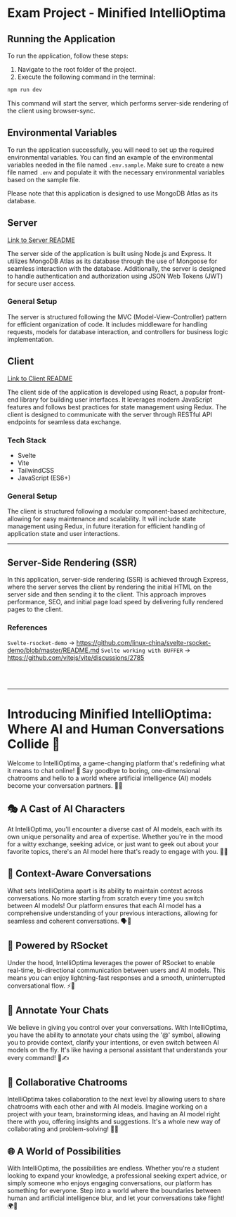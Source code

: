 # Exam Project - Minified IntelliOptima

## Running the Application
To run the application, follow these steps:

1. Navigate to the root folder of the project.
2. Execute the following command in the terminal:

```bash
npm run dev
```

This command will start the server, which performs server-side rendering of the client using browser-sync.

## Environmental Variables

To run the application successfully, you will need to set up the required environmental variables. You can find an example of the environmental variables needed in the file named `.env.sample`. Make sure to create a new file named `.env` and populate it with the necessary environmental variables based on the sample file.

Please note that this application is designed to use MongoDB Atlas as its database.


## Server 
[Link to Server README](server/README.md)

The server side of the application is built using Node.js and Express. It utilizes MongoDB Atlas as its database through the use of Mongoose for seamless interaction with the database. Additionally, the server is designed to handle authentication and authorization using JSON Web Tokens (JWT) for secure user access.

### General Setup
The server is structured following the MVC (Model-View-Controller) pattern for efficient organization of code. It includes middleware for handling requests, models for database interaction, and controllers for business logic implementation.


## Client
[Link to Client README](client/README.md)

The client side of the application is developed using React, a popular front-end library for building user interfaces. It leverages modern JavaScript features and follows best practices for state management using Redux. The client is designed to communicate with the server through RESTful API endpoints for seamless data exchange.


### Tech Stack
- Svelte
- Vite
- TailwindCSS
- JavaScript (ES6+)


### General Setup
The client is structured following a modular component-based architecture, allowing for easy maintenance and scalability. It will include state management using Redux, in future iteration for efficient handling of application state and user interactions.

----

## Server-Side Rendering (SSR)

In this application, server-side rendering (SSR) is achieved through Express, where the server serves the client by rendering the initial HTML on the server side and then sending it to the client. This approach improves performance, SEO, and initial page load speed by delivering fully rendered pages to the client.

### References
`Svelte-rsocket-demo` -> https://github.com/linux-china/svelte-rsocket-demo/blob/master/README.md
`Svelte working with BUFFER` -> https://github.com/vitejs/vite/discussions/2785


<br /> <br />

---

# Introducing Minified IntelliOptima: Where AI and Human Conversations Collide 🚀

Welcome to IntelliOptima, a game-changing platform that's redefining what it means to chat online! 🌟 Say goodbye to boring, one-dimensional chatrooms and hello to a world where artificial intelligence (AI) models become your conversation partners. 🤖💬

## 🎭 A Cast of AI Characters
At IntelliOptima, you'll encounter a diverse cast of AI models, each with its own unique personality and area of expertise. Whether you're in the mood for a witty exchange, seeking advice, or just want to geek out about your favorite topics, there's an AI model here that's ready to engage with you. 🧠💡

## 🔄 Context-Aware Conversations
What sets IntelliOptima apart is its ability to maintain context across conversations. No more starting from scratch every time you switch between AI models! Our platform ensures that each AI model has a comprehensive understanding of your previous interactions, allowing for seamless and coherent conversations. 🗣️🔗

## 🚀 Powered by RSocket
Under the hood, IntelliOptima leverages the power of RSocket to enable real-time, bi-directional communication between users and AI models. This means you can enjoy lightning-fast responses and a smooth, uninterrupted conversational flow. ⚡💬

## 📝 Annotate Your Chats
We believe in giving you control over your conversations. With IntelliOptima, you have the ability to annotate your chats using the '@' symbol, allowing you to provide context, clarify your intentions, or even switch between AI models on the fly. It's like having a personal assistant that understands your every command! 🎨✍️

## 👥 Collaborative Chatrooms
IntelliOptima takes collaboration to the next level by allowing users to share chatrooms with each other and with AI models. Imagine working on a project with your team, brainstorming ideas, and having an AI model right there with you, offering insights and suggestions. It's a whole new way of collaborating and problem-solving! 🤝💡

## 🌐 A World of Possibilities
With IntelliOptima, the possibilities are endless. Whether you're a student looking to expand your knowledge, a professional seeking expert advice, or simply someone who enjoys engaging conversations, our platform has something for everyone. Step into a world where the boundaries between human and artificial intelligence blur, and let your conversations take flight! 🌍🚀